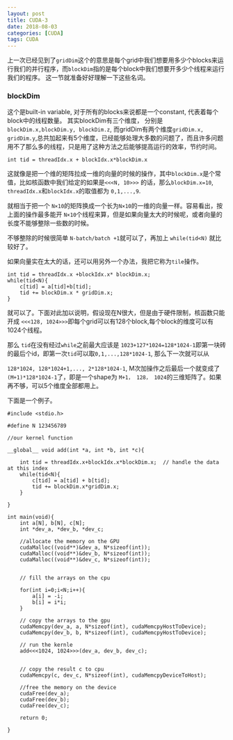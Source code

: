 ```yaml
---
layout: post
title: CUDA-3
date: 2018-08-03
categories: [CUDA]
tags: CUDA
---
```

<!--more-->

上一次已经见到了`gridDim`这个的意思是每个grid中我们想要用多少个blocks来运行我们的并行程序，而`blockDim`指的是每个block中我们想要开多少个线程来运行我们的程序。
这一节就准备好好理解一下这些名词。

### blockDim

这个是built-in variable, 对于所有的blocks来说都是一个constant, 代表着每个block中的线程数量。
其实blockDim有三个维度， 分别是 `blockDim.x,blockDim.y, blockDim.z`, 而gridDim有两个维度`gridDim.x, gridDim.y`,总共加起来有5个维度，已经能够处理大多数的问题了，而且许多问题用不了那么多的线程，只是用了这种方法之后能够提高运行的效率，节约时间。

`int tid = threadIdx.x + blockIdx.x*blockDim.x`

这就像是把一个维的矩阵拉成一维的向量的时候的操作，其中`blockDim.x`是个常值，比如核函数中我们给定的如果是`<<<N, 10>>>` 的话，那么`blockDim.x=10`, `threadIdx.x`和`blockIdx.x`的取值都为 `0,1,...,9`.

就相当于把一个 `N×10`的矩阵换成一个长为`N×10`的一维的向量一样。容易看出，按上面的操作最多能开 `N×10`个线程来算，但是如果向量太大的时候呢，或者向量的长度不能够整除一些数的时候。

不够整除的时候很简单 `N-batch/batch +1`就可以了，再加上 `while(tid<N)` 就比较好了。

如果向量实在太大的话，还可以用另外一个办法，我把它称为`tile`操作。


```
int tid = threadIdx.x +blockIdx.x* blockDim.x;
while(tid<N){
    c[tid] = a[tid]+b[tid];
    tid += blockDim.x * gridDim.x;
}

```

就可以了。下面对此加以说明，假设现在N很大，但是由于硬件限制，核函数只能开成 `<<<128, 1024>>>`即每个grid可以有128个block,每个block的维度可以有1024个线程。

那么 `tid`在没有经过`while`之前最大应该是 `1023+127*1024=128*1024-1`即第一块砖的最后个id，即第一次`tid`可以取`0,1,...,128*1024-1`, 那么下一次就可以从

`128*1024, 128*1024+1,..., 2*128*1024-1`,   M次加操作之后最后一个就变成了 `(M+1)*128*1024-1`了，即是一个shape为 `M+1， 128， 1024`的三维矩阵了。如果再不够，可以5个维度全部都用上。

下面是一个例子。

```
#include <stdio.h>

#define N 123456789

//our kernel function

__global__ void add(int *a, int *b, int *c){
    
    int tid = threadIdx.x+blockIdx.x*blockDim.x;  // handle the data at this index
    while(tid<N){
        c[tid] = a[tid] + b[tid];
        tid += blockDim.x*gridDim.x;
    }   

}

int main(void){
    int a[N], b[N], c[N];
    int *dev_a, *dev_b, *dev_c;
    
    //allocate the memory on the GPU
    cudaMalloc((void**)&dev_a, N*sizeof(int));
    cudaMalloc((void**)&dev_b, N*sizeof(int));
    cudaMalloc((void**)&dev_c, N*sizeof(int));
    
    
    // fill the arrays on the cpu

    for(int i=0;i<N;i++){
        a[i] = -i;  
        b[i] = i*i;
    }   

    // copy the arrays to the gpu
    cudaMemcpy(dev_a, a, N*sizeof(int), cudaMemcpyHostToDevice);
    cudaMemcpy(dev_b, b, N*sizeof(int), cudaMemcpyHostToDevice);

    // run the kernle
    add<<<1024, 1024>>>(dev_a, dev_b, dev_c);
    

    // copy the result c to cpu
    cudaMemcpy(c, dev_c, N*sizeof(int), cudaMemcpyDeviceToHost);
    
    //free the memory on the device
    cudaFree(dev_a);
    cudaFree(dev_b);
    cudaFree(dev_c);

    return 0;

}

```


